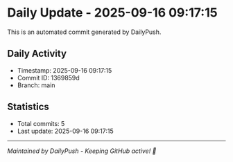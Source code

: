 # Daily Update - 2025-09-16 09:17:15

This is an automated commit generated by DailyPush.

## Daily Activity
- Timestamp: 2025-09-16 09:17:15
- Commit ID: 1369859d
- Branch: main

## Statistics
- Total commits: 5
- Last update: 2025-09-16 09:17:15

---
*Maintained by DailyPush - Keeping GitHub active! 🚀*
